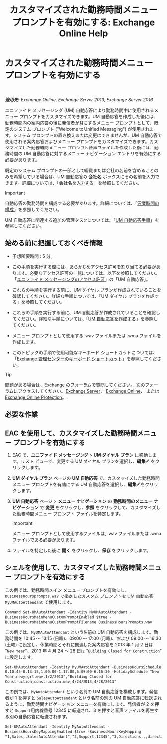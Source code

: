 ﻿---
title: 'カスタマイズされた勤務時間メニュー プロンプトを有効にする: Exchange Online Help'
TOCTitle: カスタマイズされた勤務時間メニュー プロンプトを有効にする
ms:assetid: 89053e84-3490-4dc6-ade3-9b6c5dbf4020
ms:mtpsurl: https://technet.microsoft.com/ja-jp/library/Bb232116(v=EXCHG.150)
ms:contentKeyID: 50555826
ms.date: 05/22/2018
mtps_version: v=EXCHG.150
ms.translationtype: HT
---

# カスタマイズされた勤務時間メニュー プロンプトを有効にする

 

_**適用先:** Exchange Online, Exchange Server 2013, Exchange Server 2016_

ユニファイド メッセージング (UM) 自動応答により勤務時間中に使用されるメニュー プロンプトをカスタマイズできます。UM 自動応答を作成した後には、勤務時間内の案内応答の後に発信者が耳にするメニュー プロンプトとして、既定のシステム プロンプト ("Welcome to Unified Messaging") が使用されます。システム プロンプトの置き換えまたは変更はできませんが、UM 自動応答で使用される案内応答およびメニュー プロンプトをカスタマイズできます。カスタマイズした勤務時間メニュー プロンプト音声ファイルを作成した後には、勤務時間の UM 自動応答に対するメニュー ナビゲーション エントリを有効にする必要があります。

既定のシステム プロンプトの一部として組織または会社の名前を含めることのみを希望している場合は、UM 自動応答の <strong>会社名</strong> ボックスにその名前を入力できます。詳細については、「[会社名を入力する](enter-a-business-name-exchange-2013-help.md)」を参照してください。


> [!IMPORTANT]
> 自動応答の勤務時間を構成する必要があります。詳細については、「<A href="configure-business-hours-exchange-2013-help.md">営業時間の構成</A>」を参照してください。



UM 自動応答に関連する追加の管理タスクについては、「[UM 自動応答手順](um-auto-attendant-procedures-exchange-2013-help.md)」を参照してください。

## 始める前に把握しておくべき情報

  - 予想所要時間 : 5 分。

  - この手順を実行する際には、あらかじめアクセス許可を割り当てる必要があります。必要なアクセス許可の一覧については、以下を参照してください。「[ユニファイド メッセージングのアクセス許可](unified-messaging-permissions-exchange-2013-help.md)」の「UM 自動応答」。

  - これらの手順を実行する前に、UM ダイヤル プランが作成されていることを確認してください。詳細な手順については、「[UM ダイヤル プランを作成する](create-a-um-dial-plan-exchange-2013-help.md)」を参照してください。

  - これらの手順を実行する前に、UM 自動応答が作成されていることを確認してください。詳細な手順については、「[UM 自動応答を作成する](create-a-um-auto-attendant-exchange-2013-help.md)」を参照してください。

  - メニュー プロンプトとして使用する .wav ファイルまたは .wma ファイルを作成します。

  - このトピックの手順で使用可能なキーボード ショートカットについては、「[Exchange 管理センターのキーボード ショートカット](keyboard-shortcuts-in-the-exchange-admin-center-exchange-online-protection-help.md)」を参照してください。


> [!TIP]
> 問題がある場合は、Exchange のフォーラムで質問してください。 次のフォーラムにアクセスしてください。<A href="https://go.microsoft.com/fwlink/p/?linkid=60612">Exchange Server</A>、 <A href="https://go.microsoft.com/fwlink/p/?linkid=267542">Exchange Online</A>、 または <A href="https://go.microsoft.com/fwlink/p/?linkid=285351">Exchange Online Protection</A>。.



## 必要な作業

## EAC を使用して、カスタマイズした勤務時間メニュー プロンプトを有効にする

1.  EAC で、<strong>ユニファイド メッセージング</strong> \> <strong>UM ダイヤル プラン</strong> に移動します。リスト ビューで、変更する UM ダイヤル プランを選択し、<strong>編集</strong>![編集アイコン](images/Bb124582.6f53ccb2-1f13-4c02-bea0-30690e6ea71d(EXCHG.150).gif "編集アイコン") をクリックします。

2.  <strong>UM ダイヤル プラン</strong> ページの <strong>UM 自動応答</strong> で、カスタマイズした勤務時間メニュー プロンプトを有効にする UM 自動応答を選択し、<strong>編集</strong>![編集アイコン](images/Bb124582.6f53ccb2-1f13-4c02-bea0-30690e6ea71d(EXCHG.150).gif "編集アイコン")をクリックします。

3.  <strong>UM 自動応答</strong> ページ \> <strong>メニュー ナビゲーション</strong> の <strong>勤務時間のメニュー ナビゲーション</strong> で <strong>変更</strong> をクリックし、<strong>参照</strong> をクリックして、カスタマイズした勤務時間メニュー プロンプト ファイルを特定します。
    

    > [!IMPORTANT]
    > メニュー プロンプトとして使用するファイルは, .wav ファイルまたは .wma ファイルである必要があります。



4.  ファイルを特定した後に <strong>開く</strong> をクリックし、<strong>保存</strong> をクリックします。

## シェルを使用して、カスタマイズした勤務時間メニュー プロンプトを有効にする

この例では、勤務時間メイン メニュー プロンプトを有効にし、`businesshoursprompts.wav` で指定したカスタム プロンプトを UM 自動応答 `MyUMAutoAttendant` で使用します。

    Command Set-UMAutoAttendant -Identity MyUMAutoAttendant -BusinessHoursMainMenuCustomPromptEnabled $true -BusinessHoursMainMenuCustomPromptFilename BusinessHoursPrompts.wav

この例では、`MyUMAutoAttendant` という名前の UM 自動応答を構成します。勤務時間を 10:45 ～ 13:15 (日曜)、09:00 ～ 17:00 (月曜)、および 09:00 ～ 16:30 (土曜) に設定し、休業時間とそれに関連した案内応答を 2013 年 1 月 2 日は "`New Year`"、2013 年 4 月 24 ～ 28 日は "`Building Closed for Construction`" に設定します。

    Set-UMAutoAttendant -Identity MyUMAutoAttendant -BusinessHoursSchedule 0.10:45-0.13:15,1.09:00-1.17:00,6.09:00-6.16:30 -HolidaySchedule "New Year,newyrgrt.wav,1/2/2013","Building Closed for Construction,construction.wav,4/24/2013,4/28/2013"

この例では、`MyAutoAttendant` という名前の UM 自動応答を構成します。発信者が 1 を押すと `SalesAutoAttendant` という名前の別の UM 自動応答に転送されるように、勤務時間ナビゲーション メニューを有効にします。発信者が 2 を押すと `Support`用内線番号 12345 に転送され、3 を押すと音声ファイルを再生する別の自動応答に転送されます。

    Set-UMAutoAttendant -Identity MyAutoAttendant - BusinessHoursKeyMappingEnabled $true -BusinessHoursKeyMapping "1,Sales,,SalesAutoAttendant","2,Support,12345","3,Directions,,,directions.wav"


